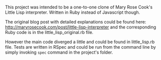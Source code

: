 This project was intended to be a one-to-one clone of Mary Rose Cook's Little Lisp interpreter. Written in Ruby instead of Javascript though.

The original blog post with detailed explanations could be found here: http://maryrosecook.com/post/little-lisp-interpreter and the corresponding Ruby code is in the little_lisp_original.rb file.

However the main code diverged a little and could be found in little_lisp.rb file. Tests are written in RSpec and could be run from the command line by simply invoking `spec` command in the project's folder.